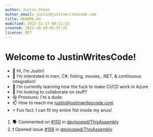 ```yaml
---
author: Justin Chase
author_email: justin@justinwritescode.com
title: README.md
modified: 2022-11-17-08:21:52
created: 2022-10-29-05:57:21
license: MIT
---
```


# Welcome to JustinWritesCode!

- 👋 Hi, I’m Justin!
- 👀 I’m interested in men, C#, fisting, movies, .NET, & continuous integration!
- 🌱 I’m currently learning how the fuck to make CI/CD work in Azure
- 💞️ I’m looking to collaborate on stuff?
- 😄 Pronouns: I'm a dude.
- 📫 How to reach me justin@justinwritescode.com
- ⚡ Fun fact: I can fit my entire fist inside my anus!

<!---
thebackroomdev/thebackroomdev is a ✨ special ✨ repository because its `README.md` (this file) appears on your GitHub profile.
You can click the Preview link to take a look at your changes.
--->

<!--START_SECTION:activity-->
1. 🗣 Commented on [#150](https://github.com/devlooped/ThisAssembly/issues/150) in [devlooped/ThisAssembly](https://github.com/devlooped/ThisAssembly)
2. ❗️ Opened issue [#156](https://github.com/devlooped/ThisAssembly/issues/156) in [devlooped/ThisAssembly](https://github.com/devlooped/ThisAssembly)
<!--END_SECTION:activity-->
